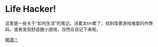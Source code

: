 # Life Hacker!
这里是一些关于“如何生活”的笔记。活着太tm累了，找到改善游戏难度的作弊码，或者发现舒适圈小游戏，当然应该记下来啦。

[喝酒！](/wiki/life/cocktail)